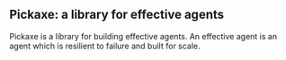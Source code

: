 ## Pickaxe: a library for effective agents

Pickaxe is a library for building effective agents. An effective agent is an agent which is resilient to failure and built for scale.
